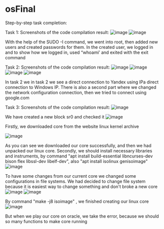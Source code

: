 # osFinal
Step-by-step task completion:

Task 1:
Screenshots of the code compilation result:
![image](https://user-images.githubusercontent.com/93382898/221348807-411d468c-9dec-4087-b8c3-ddc4250845e2.png)
![image](https://user-images.githubusercontent.com/93382898/221348811-42621a3c-daa8-489e-ae4a-15eca2c9a45f.png)

 
 

With the help of the SUDO -I command, we went into root, then added new users and created passwords for them. In the created user, we logged in and to show how we logged in, used “whoami’ and exited with the exit command

Task 2:
Screenshots of the code compilation result:
![image](https://user-images.githubusercontent.com/93382898/221348817-c0aae872-479c-4a61-add3-f892fae84fcb.png)
![image](https://user-images.githubusercontent.com/93382898/221348821-2bc3ea8d-dffe-4cd9-9c46-15458c0b2412.png)
![image](https://user-images.githubusercontent.com/93382898/221348822-a77c097c-99ef-4757-bb19-2463231cf192.png)
![image](https://user-images.githubusercontent.com/93382898/221348825-3a02c593-4334-4163-8b08-9819f0049b3d.png)
 
 
 
 

In task 2 we in task 2 we see a direct connection to Yandex using IPa direct connection to Windows IP. There is also a second part where we changed the network configuration connection, then we tried to connect using google.com

Task 3:
Screenshots of the code compilation result:
 ![image](https://user-images.githubusercontent.com/93382898/221348830-c9d7825f-8620-4ae1-8889-0380beb3f80f.png)

We have created a new block sr0 and checked it
![image](https://user-images.githubusercontent.com/93382898/221348833-8f3020be-291e-4d2f-aa4e-f52aedd3b117.png)

 

Firstly, we downloaded core from the website linux kernel archive

![image](https://user-images.githubusercontent.com/93382898/221348837-8ef5a3be-b90c-4a68-b398-561e4bbcc292.png)
 

As you can see we downloaded our core successfully, and then we had unpacked our linux core. Secondly, we should install necessary libraries and instruments, by command "apt install build-essential libncurses-dev bison flex libssl-dev libelf-dev", also "apt install isolinux genisoimage"
![image](https://user-images.githubusercontent.com/93382898/221348852-b9dca1af-6b5e-4d4e-b498-a699abb5d1ce.png)

 

To have some changes from our current core we changed some configurations in file systems. We had decided to change file system because it is easiest way to change something and don't broke a new core
![image](https://user-images.githubusercontent.com/93382898/221348856-6d1c6736-27e4-4793-864a-a2993e6d3636.png)
![image](https://user-images.githubusercontent.com/93382898/221348861-a7cfac43-77c8-40df-87bd-1cd8ef2f0245.png)

 

 

By command "make -j8 isoimage" , we finished creating our linux core
![image](https://user-images.githubusercontent.com/93382898/221348870-2dc46afb-bdbb-4aa1-b0dd-391650c5890f.png)

 

But when we play our core on oracle, we take the error, because we should so many functions to make core running
